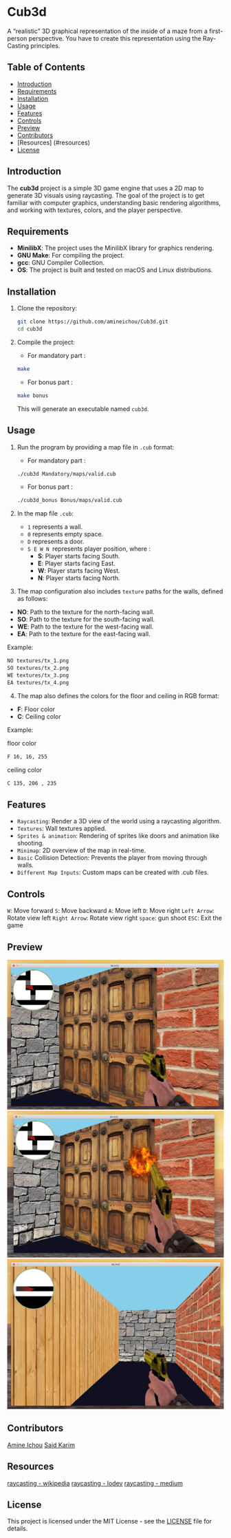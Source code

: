 # Cub3d
A “realistic” 3D graphical
representation of the inside of a maze from a
first-person perspective. You have to create this
representation using the Ray-Casting principles.

## Table of Contents
- [Introduction](#introduction)
- [Requirements](#requirements)
- [Installation](#installation)
- [Usage](#usage)
- [Features](#features)
- [Controls](#controls)
- [Preview](#preview)
- [Contributors](#contributors)
- [Resources] (#resources)
- [License](#license)

## Introduction

The **cub3d** project is a simple 3D game engine that uses a 2D map to generate 3D visuals using raycasting. The goal of the project is to get familiar with computer graphics, understanding basic rendering algorithms, and working with textures, colors, and the player perspective.

## Requirements

- **MinilibX**: The project uses the MinilibX library for graphics rendering.
- **GNU Make**: For compiling the project.
- **gcc**: GNU Compiler Collection.
- **OS**: The project is built and tested on macOS and Linux distributions.
  
## Installation

1. Clone the repository:

    ```bash
    git clone https://github.com/amineichou/Cub3d.git
    cd cub3d
    ```

2. Compile the project:

    - For mandatory part :

    ```bash
    make
    ```

    - For bonus part :

    ```bash
    make bonus
    ```

   This will generate an executable named `cub3d`.

## Usage

1. Run the program by providing a map file in `.cub` format:

    - For mandatory part :

    ```bash
    ./cub3d Mandatory/maps/valid.cub
    ```

    - For bonus part :

    ```bash
    ./cub3d_bonus Bonus/maps/valid.cub
    ```

2. In the map file `.cub`:

    - `1` represents a wall.
    - `0` represents empty space.
    - `D` represents a door.
    - `S E W N `represents player position, where :
        - **S**: Player starts facing South.
        - **E**: Player starts facing East.
        - **W**: Player starts facing West.
        - **N**: Player starts facing North.

3. The map configuration also includes `texture` paths for the walls, defined as follows:

- **NO**: Path to the texture for the north-facing wall.
- **SO**: Path to the texture for the south-facing wall.
- **WE**: Path to the texture for the west-facing wall.
- **EA**: Path to the texture for the east-facing wall.

Example:

```bash
NO textures/tx_1.png
SO textures/tx_2.png
WE textures/tx_3.png
EA textures/tx_4.png
```

4. The map also defines the colors for the floor and ceiling in RGB format:

- **F**: Floor color
- **C**: Ceiling color

Example:

floor color
```bash
F 16, 16, 255
```
ceiling color
```bash
C 135, 206 , 235
```

## Features

- `Raycasting`: Render a 3D view of the world using a raycasting algorithm.
- `Textures`: Wall textures applied.
- `Sprites & animation`: Rendering of sprites like doors and animation like shooting.
- `Minimap`: 2D overview of the map in real-time.
- `Basic` Collision Detection: Prevents the player from moving through walls.
- `Different Map Inputs`: Custom maps can be created with .cub files.

## Controls

`W`: Move forward
`S`: Move backward
`A`: Move left
`D`: Move right
`Left Arrow`: Rotate view left
`Right Arrow`: Rotate view right
`space`: gun shoot
`ESC`: Exit the game

## Preview

![Alt text](/preview/Screen%20Shot%202024-09-07%20at%205.07.30%20PM.png "screenshot")
![Alt text](/preview/Screen%20Shot%202024-09-07%20at%205.07.50%20PM.png "screenshot")
![Alt text](/preview/Screen%20Shot%202024-09-07%20at%205.10.51%20PM.png "screenshot")

## Contributors

[Amine Ichou](https://github.com/amineichou)
[Said Karim](https://github.com/mrsaidkarim)

## Resources

[raycasting - wikipedia](https://en.wikipedia.org/wiki/Ray_casting#:~:text=Ray%20casting%20is%20the%20most,scenes%20to%20two%2Ddimensional%20images.)
[raycasting - lodev](https://lodev.org/cgtutor/raycasting.html)
[raycasting - medium](https://ismailassil.medium.com/ray-casting-c-8bfae2c2fc13)

## License

This project is licensed under the MIT License - see the [LICENSE](LICENSE) file for details.
